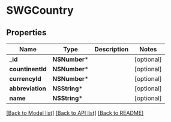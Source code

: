 # SWGCountry

## Properties
Name | Type | Description | Notes
------------ | ------------- | ------------- | -------------
**_id** | **NSNumber*** |  | [optional] 
**countinentId** | **NSNumber*** |  | [optional] 
**currencyId** | **NSNumber*** |  | [optional] 
**abbreviation** | **NSString*** |  | [optional] 
**name** | **NSString*** |  | [optional] 

[[Back to Model list]](../README.md#documentation-for-models) [[Back to API list]](../README.md#documentation-for-api-endpoints) [[Back to README]](../README.md)


